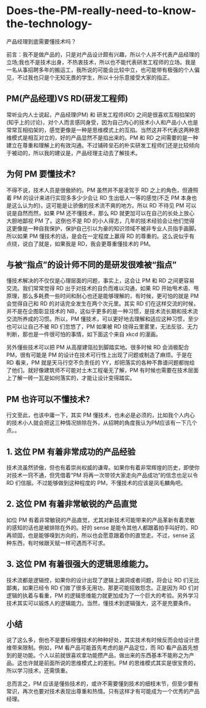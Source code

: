 # Does-the-PM-really-need-to-know-the-technology-
产品经理到底需要懂技术吗？

   前言：我不是做产品的，只是对产品设计颇有兴趣，所以个人并不代表产品经理的立场;我也不是技术出身，不热衷技术，所以也不能代表研发工程师的立场。我是一名从事招聘多年的搬运工，我所说的可能会比较中立，也可能带有极强的个人偏见，不过我也只是个无知无畏的学生，所以十分乐意接受大家的指正。


## PM(产品经理)VS RD(研发工程师)

   常听业内人士说起，产品经理(PM) 和 研发工程师(RD) 之间是很喜欢互相掐架的(知乎上的讨论)，对个人而言感同身受，因为自己内心的技术小人和产品小人也是常常互相掐架的，感觉更像是一种是思维模式上的互掐。当然这并不代表这两种思维模式是相互对立的，好的产品显然不是掐出来的。PM 和 RD 之间需要的是一种建立在尊重和理解上的有效沟通。不过铺砖垒石的朴实研发工程师们还是比较倾向于被动的，所以我的建议是，产品经理主动去了解技术。

## 为何 PM 要懂技术?

   不得不说，技术人员是很傲娇的。PM 虽然并不是凌驾于 RD 之上的角色，但遵照着 PM 的设计来进行实现多多少少会让 RD 生出低人一等的感觉(不乏 PM 本身也是这么认为的)，这可能是让骄傲的技术流不爽的地方。所以 RD 不待见 PM 可以说是自然而然，如果 PM 还不懂技术，那么 RD 就更加可以在自己的长处上放心大胆地鄙视 PM 了。这倒也不是 RD 的小人得志，几年的技术经验会让他们觉得这更像是一种自我保护，保护自己引以为豪的知识领域不被非专业人员指手画脚。所以如果 PM 懂技术的话，是会在一定程度上赢得 RD 的尊重的。这么说似乎有点绕，说白了就是，如果我是 RD，我会更尊重懂技术的 PM。


## 与被“指点”的设计师不同的是研发很难被“指点”
   
   懂技术解决的不仅仅是心理层面的问题，事实上，这会让 PM 和 RD 之间更容易交流。我们常常觉得 RD 出于对技术的自负而难以沟通，如果 RD 开始甩术语、甩原理，那么多耗费一些时间和耐心也还是能够理解的，有时候，更可怕的就是 PM 会觉得自己和 RD 的对话完全发生在两个次元里。其实 RD 们在这样交流的时候，并不是在企图彰显技术的 NB，这似乎更多的是一种习惯，是技术流长期和技术流交流所养成的习惯。所以，PM 懂技术，可以更好地去理解和适应这种习惯，至少也可以让自己不被 RD 们忽悠了，PM 如果被 RD 绕得云里雾里，无法反驳、无力判断，那也是一件很可怕的事情，如下面这个来自 xkcd 的漫画。

   另外懂些技术可以把 PM 从高屋建瓴拉到脚踏实地。很多时候 RD 会消极配合 PM，很有可能是 PM 的设计在技术可行性上出现了问题或制造了麻烦。于是在 RD 看来，PM 就是天马行空不负责任的 YY，却把落实的各种不靠谱问题都抛给了他们。就好像建筑师不可能对土木工程毫无了解，PM 有时候也需要在技术层面上了解一砖一瓦是如何落实的，才能让设计变得踏实。
　　
## PM 也许可以不懂技术?

行文至此，也该中庸一下，其实 PM 懂技术，也未必是必须的，比如我个人内心的技术小人就会把这三种情况排除在外，从招聘的角度我认为PM应该有一下几个点。。

## 1. 这位 PM 有着非常成功的产品经验

技术流虽然骄傲，但也有着崇尚权威的谦卑。如果你有着非常辉煌的历史，即使你对技术一窍不通，但凭借着“PM 将再一次带领大家走向产品成功”的信念也足以令 RD 们信服。不过能够做到这种程度的 PM，不懂技术的应该是凤毛麟角吧。

## 2. 这位 PM 有着非常敏锐的产品直觉

如位 PM 有着非常敏锐的产品直觉，尤其对新技术可能带来的产品革新有着灵敏的感知的话也是被排除在外的。好的 sense 是能令其他人都跟着拍手叫好的，RD 再顽固，也是能够嗅到方向的，所以也会愿意跟着你的直觉走。不过，sense 这种东西，有时候跟天赋一样可遇而不可求。

## 3. 这位 PM 有着很强大的逻辑思维能力。

技术流都是逻辑控，如果你的设计出现了逻辑上漏洞或者问题，将会让 RD 们无比鄙夷，如果已经令 RD 们做了很多无用功，那更可能招致怨念。正是因为 RD 们对逻辑的执着与看重，PM 的逻辑思维能力就更加成为了一个巨大的考验。另外学习技术其实可以锻炼人的逻辑能力。当然，懂技术到逻辑强大，这不是充要条件。

## 小结

   说了这么多，倒也不是要标榜懂技术的种种好处，其实技术有时候反而会给设计思维带来限制。例如，PM 看产品可能首先考虑的是产品定位，而 RD 看产品首先想到的是功能。个人以前就很喜欢拿功能攒产品，做出来的东西基本不能称之为产品。这也许就是前面所说的思维模式上的差别。PM 的思维模式其实是很宝贵的，所以学习技术，还需慎重。

   总而言之，PM 应该是懂些技术的，或许不需要懂到技术的细枝末节，但至少要有常识，再次也要对技术表现出尊重和热情。只有这样才有可能成为一个优秀的产品经理。
